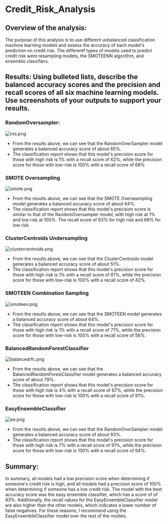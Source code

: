 # Credit_Risk_Analysis

## Overview of the analysis: 
The purpose of this analysis is to use different unbalanced classification machine learning models and assess the accuracy of each model's prediction on credit risk. The differentf types of models used to predict credit risk were resampling models, the SMOTEENN algorithm, and ensemble classifiers.

## Results: Using bulleted lists, describe the balanced accuracy scores and the precision and recall scores of all six machine learning models. Use screenshots of your outputs to support your results.

### RandomOversampler:
![ros.png](ros.png)

- From the results above, we can see that the RandomOverSampler model generates a balanced accuracy score of about 65%.
- The classification report shows that this model's precision score for those with high risk is 1% with a recall score of 62%, while the precision score for those with low-risk is 100% with a recall score of 68%

### SMOTE Oversampling
![smote.png](smote.png)

- From the results above, we can see that the SMOTE Overseampling model generates a balanced accuracy score of about 64%.
- The classification report shows that this model's precision score is similar to that of the RandomOversampler model, with high risk at 1% and low risk at 100%. The recall score of 63% for high risk and 66% for low risk.

### ClusterCentroids Undersampling
![clustercentroids.png](clustercentroids.png)

- From the results above, we can see that the ClusterCentroids model generates a balanced accuracy score of about 51%.
- The classification report shows that this model's precision score for those with high risk is 1% with a recall score of 61%, while the precision score for those with low-risk is 100% with a recall score of 42%.

### SMOTEEN Combination Sampling
![smoteen.png](smoteen.png)

- From the results above, we can see that the SMOTEEN model generates a balanced accuracy score of about 64%.
- The classification report shows that this model's precision score for those with high risk is 1% with a recall score of 71%, while the precision score for those with low-risk is 100% with a recall score of 56%.

### BalancedRandomForestClassifier
![balancedrfc.png](balancedrfc.png)

- From the results above, we can see that the BalancedRandomForestClassifier model generates a balanced accuracy score of about 79%.
- The classification report shows that this model's precision score for those with high risk is 4% with a recall score of 67%, while the precision score for those with low-risk is 100% with a recall score of 91%.

### EasyEnsembleClassifier
![ee.png](ee.png)

- From the results above, we can see that the RandomOverSampler model generates a balanced accuracy score of about 93%.
- The classification report shows that this model's precision score for those with high risk is 7% with a recall score of 91%, while the precision score for those with low-risk is 100% with a recall score of 94%.

## Summary: 
In summary, all models had a low precision score when determining if someone's credit risk is high, and all models had a precision score of 100% when determining if someone has a low credit risk. The model with the best accuracy score was the easy ensemble classifier, which has a score of of 93%. Additionally, the recall values for the EasyEnsembleClassifier model are also higher than the other models, which indicates a lower number of false negatives. For these reasons, I recommend using the EasyEnsembleClassifier model over the rest of the models.
